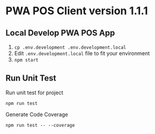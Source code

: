 # PWA POS Client version 1.1.1

## Local Develop PWA POS App
1. `cp .env.development .env.development.local`
2. Edit `.env.development.local` file to fit your environment
3. `npm start`

## Run Unit Test
Run unit test for project
```
npm run test
```

Generate Code Coverage
```
npm run test -- --coverage
```
